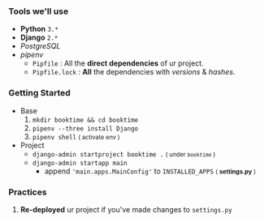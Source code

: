 ### Tools we'll use 
- **Python** ```3.*```
- **Django** ```2.*```
- *PostgreSQL*
- *pipenv*
    - ```Pipfile``` : All the **direct dependencies** of ur project.
    - ```Pipfile.lock``` : **All** the dependencies with *versions* & *hashes*.

### Getting Started 
- Base
    1. ```mkdir booktime && cd booktime```
    2. ```pipenv --three install Django```
    3. ```pipenv shell```  <small>( activate env )</small>
- Project
    - ```django-admin startproject booktime .``` <small>( under ```booktime``` )</small>
    - ```django-admin startapp main``` 
        - append ```'main.apps.MainConfig'``` to ```INSTALLED_APPS``` <small>( **settings.py** )</small>

### Practices
1. **Re-deployed** ur project if you've made changes to ```settings.py```